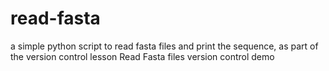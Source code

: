 # read-fasta

a simple python script to read fasta files and print the sequence, as part of  the version control lesson
Read Fasta files version control demo
